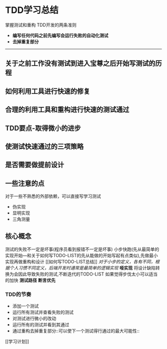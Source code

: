 # TDD学习总结
掌握测试和重构
TDD开发的两条准则  
* **编写任何代码之前先编写会运行失败的自动化测试**  
* **去掉重复部分**

---

## 关于之前工作没有测试到进入宝尊之后开始写测试的历程
## 如何利用工具进行快速的修复
## 合理的利用工具和重构进行快速的测试通过
## TDD要点-取得微小的进步
## 使测试快速通过的三项策略
## 是否需要做提前设计
## 一些注意的点
对于一些不熟悉的外部依赖，可以直接写学习测试
* 伪实现
* 显明实现
* 三角测量

## 核心概念
测试的失败不一定是坏事(程序员看到报错不一定是坏事)
小步快跑(先从最简单的实现开始—和关于如何写TODO-LIST的先从能做的开始写起有点类似),先做最小实现再做重构和设计 [[如何写TODO-LIST总结]]
*对于小步的定义，各有不同，根据个人习惯不同定义，后端开发时通常是最简单的逻辑实现*
**哑实现**
将设计缺陷转换为会因此导致失败的测试,不断迭代的TODO-LIST
如果觉得步伐太小可以适当的加快
**测试路径**
**断言优先**

### TDD的节奏
* 添加一个测试
* 运行所有测试并查看失败的测试
* 对测试进行微小的改动
* 运行所有的测试并看到其通过
* 通过重构去掉重复部分::可以使下一个测试得行通过的最大可能性::




[[学习计划]]


